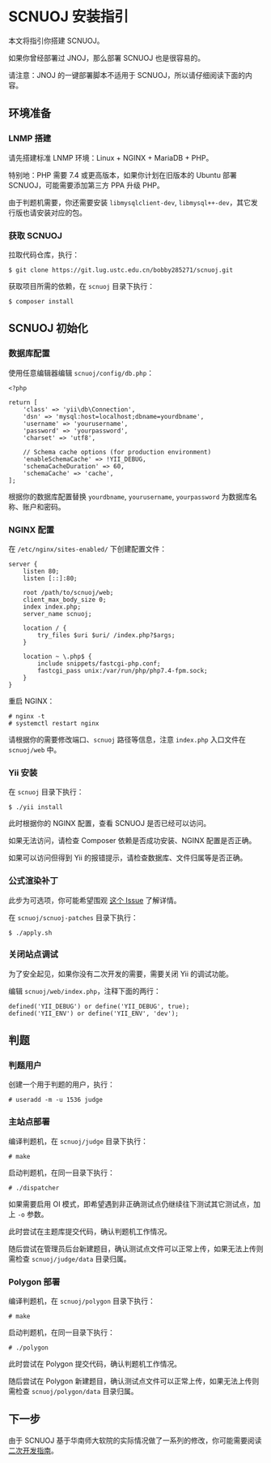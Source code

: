 # SCNUOJ 安装指引

本文将指引你搭建 SCNUOJ。

如果你曾经部署过 JNOJ，那么部署 SCNUOJ 也是很容易的。

请注意：JNOJ 的一键部署脚本不适用于 SCNUOJ，所以请仔细阅读下面的内容。

## 环境准备

### LNMP 搭建

请先搭建标准 LNMP 环境：Linux + NGINX + MariaDB + PHP。

特别地：PHP 需要 7.4 或更高版本，如果你计划在旧版本的 Ubuntu 部署 SCNUOJ，可能需要添加第三方 PPA 升级 PHP。

由于判题机需要，你还需要安装 `libmysqlclient-dev`, `libmysql++-dev`，其它发行版也请安装对应的包。

### 获取 SCNUOJ

拉取代码仓库，执行：

```
$ git clone https://git.lug.ustc.edu.cn/bobby285271/scnuoj.git
```

获取项目所需的依赖，在 `scnuoj` 目录下执行：

```
$ composer install
```

## SCNUOJ 初始化

### 数据库配置

使用任意编辑器编辑 `scnuoj/config/db.php`：

```
<?php

return [
    'class' => 'yii\db\Connection',
    'dsn' => 'mysql:host=localhost;dbname=yourdbname',
    'username' => 'yourusername',
    'password' => 'yourpassword',
    'charset' => 'utf8',

    // Schema cache options (for production environment)
    'enableSchemaCache' => !YII_DEBUG,
    'schemaCacheDuration' => 60,
    'schemaCache' => 'cache',
];
```

根据你的数据库配置替换 `yourdbname`, `yourusername`, `yourpassword` 为数据库名称、账户和密码。

### NGINX 配置

在 `/etc/nginx/sites-enabled/` 下创建配置文件：

```
server {
    listen 80;
    listen [::]:80;

    root /path/to/scnuoj/web;
    client_max_body_size 0;
    index index.php;
    server_name scnuoj;

    location / {
        try_files $uri $uri/ /index.php?$args;
    }

    location ~ \.php$ {
        include snippets/fastcgi-php.conf;
        fastcgi_pass unix:/var/run/php/php7.4-fpm.sock;
    }
}
```

重启 NGINX：

```
# nginx -t
# systemctl restart nginx
```

请根据你的需要修改端口、`scnuoj` 路径等信息，注意 `index.php` 入口文件在 `scnuoj/web` 中。

### Yii 安装

在 `scnuoj` 目录下执行：

```
$ ./yii install
```

此时根据你的 NGINX 配置，查看 SCNUOJ 是否已经可以访问。

如果无法访问，请检查 Composer 依赖是否成功安装、NGINX 配置是否正确。

如果可以访问但得到 Yii 的报错提示，请检查数据库、文件归属等是否正确。

### 公式渲染补丁

此步为可选项，你可能希望围观 [这个 Issue](https://github.com/shi-yang/jnoj/issues/102) 了解详情。

在 `scnuoj/scnuoj-patches` 目录下执行：

```
$ ./apply.sh
```

### 关闭站点调试

为了安全起见，如果你没有二次开发的需要，需要关闭 Yii 的调试功能。

编辑 `scnuoj/web/index.php`，注释下面的两行：

```
defined('YII_DEBUG') or define('YII_DEBUG', true);
defined('YII_ENV') or define('YII_ENV', 'dev');
```

## 判题

### 判题用户

创建一个用于判题的用户，执行：

```
# useradd -m -u 1536 judge
```

### 主站点部署

编译判题机，在 `scnuoj/judge` 目录下执行：

```
# make
```

启动判题机，在同一目录下执行：

```
# ./dispatcher
```

如果需要启用 OI 模式，即希望遇到非正确测试点仍继续往下测试其它测试点，加上 `-o` 参数。

此时尝试在主题库提交代码，确认判题机工作情况。

随后尝试在管理员后台新建题目，确认测试点文件可以正常上传，如果无法上传则需检查 `scnuoj/judge/data` 目录归属。

### Polygon 部署

编译判题机，在 `scnuoj/polygon` 目录下执行：

```
# make
```

启动判题机，在同一目录下执行：

```
# ./polygon
```

此时尝试在 Polygon 提交代码，确认判题机工作情况。

随后尝试在 Polygon 新建题目，确认测试点文件可以正常上传，如果无法上传则需检查 `scnuoj/polygon/data` 目录归属。

## 下一步

由于 SCNUOJ 基于华南师大软院的实际情况做了一系列的修改，你可能需要阅读 [二次开发指南](./development.md)。